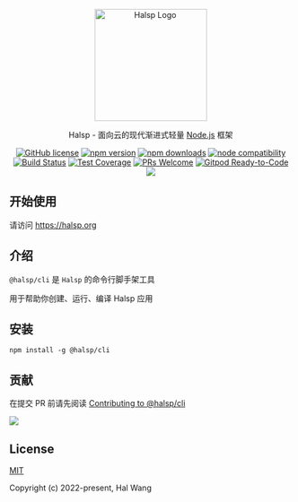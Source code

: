 <p align="center">
  <a href="https://halsp.org/" target="blank"><img src="https://halsp.org/images/logo.png" alt="Halsp Logo" width="200"/></a>
</p>

<p align="center">Halsp - 面向云的现代渐进式轻量 <a href="http://nodejs.org" target="_blank">Node.js</a> 框架</p>
<p align="center">
    <a href="https://github.com/halsp/core/blob/main/LICENSE" target="_blank"><img src="https://img.shields.io/badge/license-MIT-blue.svg" alt="GitHub license" /></a>
    <a href=""><img src="https://img.shields.io/npm/v/@halsp/common.svg" alt="npm version"></a>
    <a href=""><img src="https://badgen.net/npm/dt/@halsp/common" alt="npm downloads"></a>
    <a href="https://nodejs.org/en/about/releases/"><img src="https://img.shields.io/node/v/@halsp/common.svg" alt="node compatibility"></a>
    <a href="#"><img src="https://github.com/halsp/core/actions/workflows/test.yml/badge.svg?branch=main" alt="Build Status"></a>
    <a href="https://codecov.io/gh/halsp/core/branch/main"><img src="https://img.shields.io/codecov/c/github/halsp/core/main.svg" alt="Test Coverage"></a>
    <a href="https://github.com/halsp/core/pulls"><img src="https://img.shields.io/badge/PRs-welcome-brightgreen.svg" alt="PRs Welcome"></a>
    <a href="https://gitpod.io/#https://github.com/halsp/core"><img src="https://img.shields.io/badge/Gitpod-Ready--to--Code-blue?logo=gitpod" alt="Gitpod Ready-to-Code"></a>
    <a href="https://paypal.me/ihalwang" target="_blank"><img src="https://img.shields.io/badge/Donate-PayPal-ff3f59.svg"/></a>
</p>

## 开始使用

请访问 <https://halsp.org>

## 介绍

`@halsp/cli` 是 `Halsp` 的命令行脚手架工具

用于帮助你创建、运行、编译 Halsp 应用

## 安装

```
npm install -g @halsp/cli
```

## 贡献

在提交 PR 前请先阅读 [Contributing to @halsp/cli](https://github.com/halsp/cli/blob/main/CONTRIBUTING.md)

<a href="https://github.com/halsp/cli/graphs/contributors">
  <img src="https://contrib.rocks/image?repo=halsp/cli" />
</a>

## License

[MIT](https://opensource.org/licenses/MIT)

Copyright (c) 2022-present, Hal Wang
